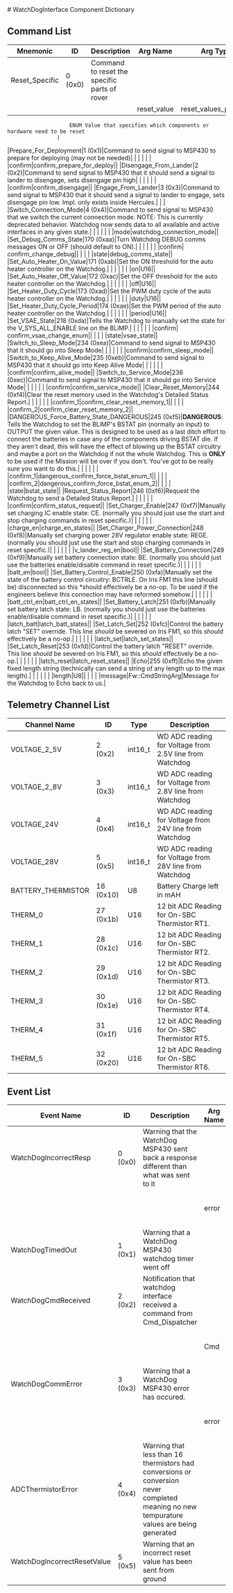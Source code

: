 <title>WatchDogInterface Component Dictionary</title>
# WatchDogInterface Component Dictionary


## Command List

|Mnemonic|ID|Description|Arg Name|Arg Type|Comment
|---|---|---|---|---|---|
|Reset_Specific|0 (0x0)|Command to reset the specific parts of rover| | |
| | | |reset_value|reset_values_possible|
                    	ENUM Value that specifies which components or hardware need to be reset
                    |
|Prepare_For_Deployment|1 (0x1)|Command to send signal to MSP430 to prepare for deploying (may not be needed)| | |
| | | |confirm|confirm_prepare_for_deploy||
|Disengage_From_Lander|2 (0x2)|Command to send signal to MSP430 that it should send a signal to lander to disengage, sets disengage pin high| | |
| | | |confirm|confirm_disengage||
|Engage_From_Lander|3 (0x3)|Command to send signal to MSP430 that it should send a signal to lander to engage, sets disengage pin low. Impl. only exists inside Hercules.| | |
|Switch_Connection_Mode|4 (0x4)|Command to send signal to MSP430 that we switch the current connection mode. NOTE: This is currently deprecated behavior. Watchdog now sends data to all available and active interfaces in any given state.| | |
| | | |mode|watchdog_connection_mode||
|Set_Debug_Comms_State|170 (0xaa)|Turn Watchdog DEBUG comms messages ON or OFF (should default to ON).| | |
| | | |confirm| confirm_change_debug||
| | | |state|debug_comms_state||
|Set_Auto_Heater_On_Value|171 (0xab)|Set the ON threshold for the auto heater controller on the Watchdog.| | |
| | | |on|U16||
|Set_Auto_Heater_Off_Value|172 (0xac)|Set the OFF threshold for the auto heater controller on the Watchdog.| | |
| | | |off|U16||
|Set_Heater_Duty_Cycle|173 (0xad)|Set the PWM duty cycle of the auto heater controller on the Watchdog.| | |
| | | |duty|U16||
|Set_Heater_Duty_Cycle_Period|174 (0xae)|Set the PWM period of the auto heater controller on the Watchdog.| | |
| | | |period|U16||
|Set_VSAE_State|218 (0xda)|Tells the Watchdog to manually set the state for the V_SYS_ALL_ENABLE line on the BLiMP.| | |
| | | |confirm| confirm_vsae_change_enum||
| | | |state|vsae_state||
|Switch_to_Sleep_Mode|234 (0xea)|Command to send signal to MSP430 that it should go into Sleep Mode| | |
| | | |confirm|confirm_sleep_mode||
|Switch_to_Keep_Alive_Mode|235 (0xeb)|Command to send signal to MSP430 that it should go into Keep Alive Mode| | |
| | | |confirm|confirm_alive_mode||
|Switch_to_Service_Mode|236 (0xec)|Command to send signal to MSP430 that it should go into Service Mode| | |
| | | |confirm|confirm_service_mode||
|Clear_Reset_Memory|244 (0xf4)|Clear the reset memory used in the Watchdog's Detailed Status Report.| | |
| | | |confirm_1|confirm_clear_reset_memory_1||
| | | |confirm_2|confirm_clear_reset_memory_2||
|DANGEROUS_Force_Battery_State_DANGEROUS|245 (0xf5)|**DANGEROUS**: Tells the Watchdog to set the BLiMP's BSTAT pin (normally an input) to OUTPUT the given value. This is designed to be used as a last ditch effort to connect the batteries in case any of the components driving BSTAT die. If they aren't dead, this will have the effect of blowing up the BSTAT circuitry and maybe a port on the Watchdog if not the whole Watchdog. This is **ONLY** to be used if the Mission will be over if you don't. You've got to be really sure you want to do this.| | |
| | | |confirm_1|dangerous_confirm_force_bstat_enum_1||
| | | |confirm_2|dangerous_confirm_force_bstat_enum_2||
| | | |state|bstat_state||
|Request_Status_Report|246 (0xf6)|Request the Watchdog to send a Detailed Status Report.| | |
| | | |confirm|confirm_status_request||
|Set_Charger_Enable|247 (0xf7)|Manually set charging IC enable state: CE. (normally you should just use the start and stop charging commands in reset specific.)| | |
| | | |charge_en|charge_en_states||
|Set_Charger_Power_Connection|248 (0xf8)|Manually set charging power 28V regulator enable state: REGE. (normally you should just use the start and stop charging commands in reset specific.)| | |
| | | |v_lander_reg_en|bool||
|Set_Battery_Connection|249 (0xf9)|Manually set battery connection state: BE. (normally you should just use the batteries enable/disable command in reset specific.)| | |
| | | |batt_en|bool||
|Set_Battery_Control_Enable|250 (0xfa)|Manually set the state of the battery control circuitry: BCTRLE. On Iris FM1 this line (should be) disconnected so this *should effectively be a no-op. To be used if the engineers believe this connection may have reformed somehow.| | |
| | | |batt_ctrl_en|batt_ctrl_en_states||
|Set_Battery_Latch|251 (0xfb)|Manually set battery latch state: LB. (normally you should just use the batteries enable/disable command in reset specific.)| | |
| | | |latch_batt|latch_batt_states||
|Set_Latch_Set|252 (0xfc)|Control the battery latch "SET" override. This line *should* be severed on Iris FM1, so this *should* effectively be a no-op.| | |
| | | |latch_set|latch_set_states||
|Set_Latch_Reset|253 (0xfd)|Control the battery latch "RESET" override. This line *should* be severed on Iris FM1, so this *should* effectively be a no-op.| | |
| | | |latch_reset|latch_reset_states||
|Echo|255 (0xff)|Echo the given fixed length string (technically can send a string of any length up to the max length).| | |
| | | |length|U8||
| | | |message|Fw::CmdStringArg|Message for the Watchdog to Echo back to us.|

## Telemetry Channel List

|Channel Name|ID|Type|Description|
|---|---|---|---|
|VOLTAGE_2_5V|2 (0x2)|int16_t|WD ADC reading for Voltage from 2.5V line from Watchdog|
|VOLTAGE_2_8V|3 (0x3)|int16_t|WD ADC reading for Voltage from 2.8V line from Watchdog|
|VOLTAGE_24V|4 (0x4)|int16_t|WD ADC reading for Voltage from 24V line from Watchdog|
|VOLTAGE_28V|5 (0x5)|int16_t|WD ADC reading for Voltage from 28V line from Watchdog|
|BATTERY_THERMISTOR|16 (0x10)|U8|Battery Charge left in mAH|
|THERM_0|27 (0x1b)|U16|12 bit ADC Reading for On-SBC Thermistor RT1.|
|THERM_1|28 (0x1c)|U16|12 bit ADC Reading for On-SBC Thermistor RT2.|
|THERM_2|29 (0x1d)|U16|12 bit ADC Reading for On-SBC Thermistor RT3.|
|THERM_3|30 (0x1e)|U16|12 bit ADC Reading for On-SBC Thermistor RT4.|
|THERM_4|31 (0x1f)|U16|12 bit ADC Reading for On-SBC Thermistor RT5.|
|THERM_5|32 (0x20)|U16|12 bit ADC Reading for On-SBC Thermistor RT6.|

## Event List

|Event Name|ID|Description|Arg Name|Arg Type|Arg Size|Description
|---|---|---|---|---|---|---|
|WatchDogIncorrectResp|0 (0x0)|Warning that the WatchDog MSP430 sent back a response different than what was sent to it| | | | |
| | | |error|U8||The watchdog error value (reference to documentation)|
|WatchDogTimedOut|1 (0x1)|Warning that a WatchDog MSP430 watchdog timer went off| | | | |
|WatchDogCmdReceived|2 (0x2)|Notification that watchdog interface received a command from Cmd_Dispatcher| | | | |
| | | |Cmd|Fw::LogStringArg&|50|The cmd that watchdog interface processed|
|WatchDogCommError|3 (0x3)|Warning that a WatchDog MSP430 error has occured.| | | | |
| | | |error|U32||The watchdog error value (reference to documentation)|
|ADCThermistorError|4 (0x4)|Warning that less than 16 thermistors had conversions or conversion never completed meaning no new tempurature values are being generated| | | | |
|WatchDogIncorrectResetValue|5 (0x5)|Warning that an incorrect reset value has been sent from ground| | | | |
